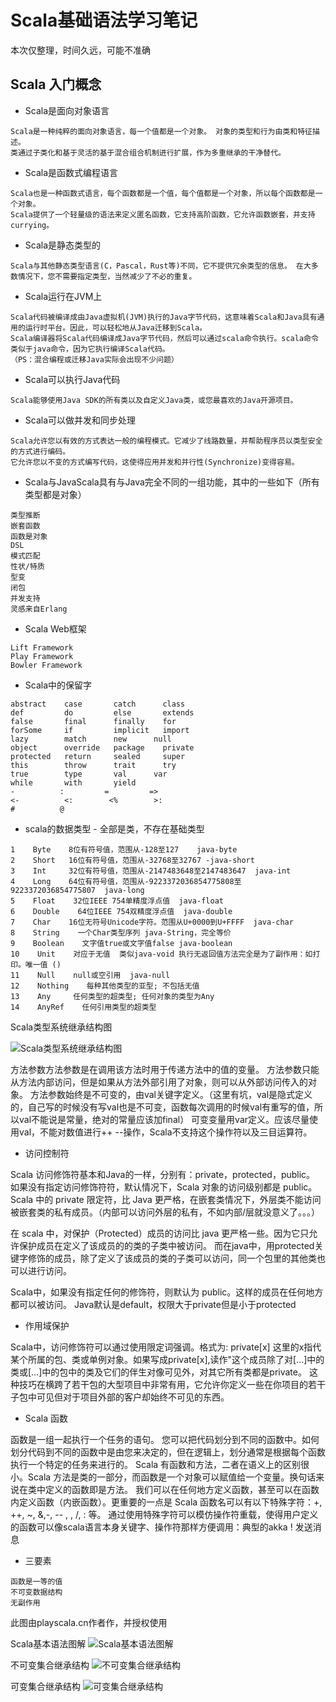 # Scala基础语法学习笔记

本次仅整理，时间久远，可能不准确

## Scala 入门概念

* Scala是面向对象语言

```text
Scala是一种纯粹的面向对象语言，每一个值都是一个对象。 对象的类型和行为由类和特征描述。
类通过子类化和基于灵活的基于混合组合机制进行扩展，作为多重继承的干净替代。
```

* Scala是函数式编程语言

```text
Scala也是一种函数式语言，每个函数都是一个值，每个值都是一个对象，所以每个函数都是一个对象。
Scala提供了一个轻量级的语法来定义匿名函数，它支持高阶函数，它允许函数嵌套，并支持currying。
```

* Scala是静态类型的

```text
Scala与其他静态类型语言(C，Pascal，Rust等)不同，它不提供冗余类型的信息。 在大多数情况下，您不需要指定类型，当然减少了不必的重复。
```

* Scala运行在JVM上

```text
Scala代码被编译成由Java虚拟机(JVM)执行的Java字节代码，这意味着Scala和Java具有通用的运行时平台。因此，可以轻松地从Java迁移到Scala。
Scala编译器将Scala代码编译成Java字节代码，然后可以通过scala命令执行。scala命令类似于java命令，因为它执行编译Scala代码。
（PS：混合编程或迁移Java实际会出现不少问题）
```

* Scala可以执行Java代码

```text
Scala能够使用Java SDK的所有类以及自定义Java类，或您最喜欢的Java开源项目。
```

* Scala可以做并发和同步处理

```text
Scala允许您以有效的方式表达一般的编程模式。它减少了线路数量，并帮助程序员以类型安全的方式进行编码。
它允许您以不变的方式编写代码，这使得应用并发和并行性(Synchronize)变得容易。
```

* Scala与JavaScala具有与Java完全不同的一组功能，其中的一些如下（所有类型都是对象）

```text
类型推断
嵌套函数
函数是对象
DSL
模式匹配
性状/特质
型变
闭包
并发支持
灵感来自Erlang
```

* Scala Web框架

```text
Lift Framework
Play Framework
Bowler Framework
```

* Scala中的保留字

```text
abstract    case       catch      class
def         do         else       extends
false       final      finally    for
forSome     if         implicit   import
lazy        match      new      null
object      override   package    private
protected   return     sealed     super
this        throw      trait      try
true        type       val      var
while       with       yield
-          :         =         =>
<-          <:        <%        >:
#          @
```

* scala的数据类型 - 全部是类，不存在基础类型

```text
1    Byte    8位有符号值，范围从-128至127    java-byte
2    Short   16位有符号值，范围从-32768至32767 -java-short
3    Int     32位有符号值，范围从-2147483648至2147483647  java-int
4    Long    64位有符号值，范围从-9223372036854775808至9223372036854775807  java-long
5    Float    32位IEEE 754单精度浮点值  java-float
6    Double    64位IEEE 754双精度浮点值  java-double
7    Char    16位无符号Unicode字符。范围从U+0000到U+FFFF  java-char
8    String    一个Char类型序列 java-String，完全等价
9    Boolean    文字值true或文字值false java-boolean
10    Unit    对应于无值  类似java-void 执行无返回值方法完全是为了副作用：如打印。唯一值 ()
11    Null    null或空引用  java-null
12    Nothing    每种其他类型的亚型; 不包括无值
13    Any     任何类型的超类型; 任何对象的类型为Any
14    AnyRef    任何引用类型的超类型
```

Scala类型系统继承结构图

![Scala&#x7C7B;&#x578B;&#x7CFB;&#x7EDF;&#x7EE7;&#x627F;&#x7ED3;&#x6784;&#x56FE;](https://github.com/jxnu-liguobin/cs-summary-reflection/blob/master/docs/public/image/scala%E7%B1%BB%E5%9E%8B%E7%B3%BB%E7%BB%9F%E7%BB%93%E6%9E%84.jpg)

方法参数方法参数是在调用该方法时用于传递方法中的值的变量。 方法参数只能从方法内部访问，但是如果从方法外部引用了对象，则可以从外部访问传入的对象。 方法参数始终是不可变的，由val关键字定义。（这里有坑，val是隐式定义的，自己写的时候没有写val也是不可变，函数每次调用的时候val有重写的值，所以val不能说是常量，绝对的常量应该加final） 可变变量用var定义。应该尽量使用val，不能对数值进行++ --操作，Scala不支持这个操作符以及三目运算符。

* 访问控制符

Scala 访问修饰符基本和Java的一样，分别有：private，protected，public。 如果没有指定访问修饰符符，默认情况下，Scala 对象的访问级别都是 public。 Scala 中的 private 限定符，比 Java 更严格，在嵌套类情况下，外层类不能访问被嵌套类的私有成员。（内部可以访问外层的私有，不如内部/层就没意义了。。。）

在 scala 中，对保护（Protected）成员的访问比 java 更严格一些。因为它只允许保护成员在定义了该成员的的类的子类中被访问。 而在java中，用protected关键字修饰的成员，除了定义了该成员的类的子类可以访问，同一个包里的其他类也可以进行访问。

Scala中，如果没有指定任何的修饰符，则默认为 public。这样的成员在任何地方都可以被访问。 Java默认是default，权限大于private但是小于protected

* 作用域保护

Scala中，访问修饰符可以通过使用限定词强调。格式为: private\[x\] 这里的x指代某个所属的包、类或单例对象。如果写成private\[x\],读作"这个成员除了对\[…\]中的类或\[…\]中的包中的类及它们的伴生对像可见外，对其它所有类都是private。 这种技巧在横跨了若干包的大型项目中非常有用，它允许你定义一些在你项目的若干子包中可见但对于项目外部的客户却始终不可见的东西。

* Scala 函数

函数是一组一起执行一个任务的语句。 您可以把代码划分到不同的函数中。如何划分代码到不同的函数中是由您来决定的，但在逻辑上，划分通常是根据每个函数执行一个特定的任务来进行的。 Scala 有函数和方法，二者在语义上的区别很小。Scala 方法是类的一部分，而函数是一个对象可以赋值给一个变量。换句话来说在类中定义的函数即是方法。 我们可以在任何地方定义函数，甚至可以在函数内定义函数（内嵌函数）。更重要的一点是 Scala 函数名可以有以下特殊字符：+, ++, ~, &,-, -- , \, /, : 等。 通过使用特殊字符可以模仿操作符重载，使得用户定义的函数可以像scala语言本身关键字、操作符那样方便调用：典型的akka ! 发送消息

* 三要素

```text
函数是一等的值
不可变数据结构
无副作用
```

此图由playscala.cn作者作，并授权使用

Scala基本语法图解 ![Scala&#x57FA;&#x672C;&#x8BED;&#x6CD5;&#x56FE;&#x89E3;](https://github.com/jxnu-liguobin/cs-summary-reflection/blob/master/docs/public/image/Scala%E8%AF%AD%E6%B3%95%E5%9B%BE%E8%A7%A3.png)

不可变集合继承结构 ![&#x4E0D;&#x53EF;&#x53D8;&#x96C6;&#x5408;&#x7EE7;&#x627F;&#x7ED3;&#x6784;](https://github.com/jxnu-liguobin/cs-summary-reflection/blob/master/docs/public/image/immutable.png)

可变集合继承结构 ![&#x53EF;&#x53D8;&#x96C6;&#x5408;&#x7EE7;&#x627F;&#x7ED3;&#x6784;](https://github.com/jxnu-liguobin/cs-summary-reflection/blob/master/docs/public/image/mutable.png)

